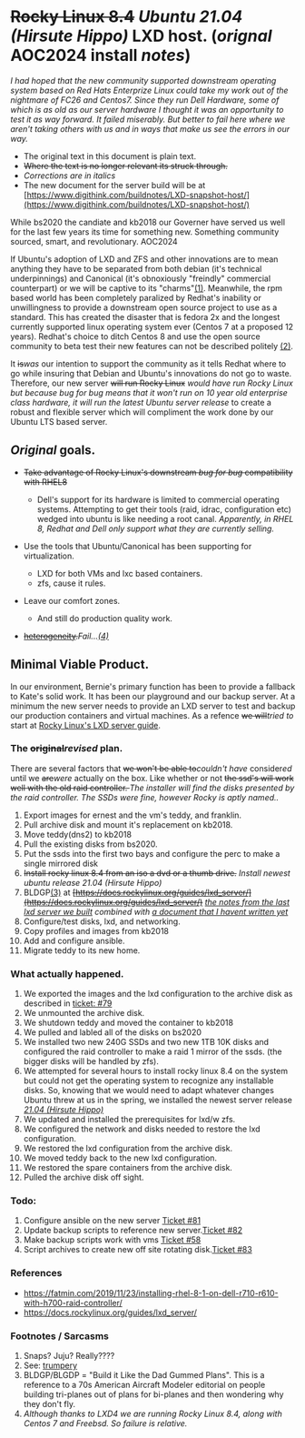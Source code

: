 # <DEL>Rocky Linux 8.4</DEL> *Ubuntu 21.04 (Hirsute Hippo)* LXD host. (*orignal* AOC2024 install *notes*)

*I had hoped that the new community supported downstream operating system based on Red Hats Enterprize Linux could take my work out of the nightmare of FC26 and Centos7. Since they run Dell Hardware, some of which is as old as our server hardware I thought it was an opportunity to test it as way forward. It failed miserably. But better to fail here where we aren't taking others with us and in ways that make us see the errors in our way.*

* The original text in this document is plain text.
* <del>Where the text is no longer relevant its struck through.
* *Corrections are in italics*
* The new document for the server build will be at [https://www.digithink.com/buildnotes/LXD-snapshot-host/](https://www.digithink.com/buildnotes/LXD-snapshot-host/)


While bs2020 the candiate and kb2018 our Governer have served us well for the last few years its time for something new. Something community sourced, smart, and revolutionary. AOC2024 


If Ubuntu's adoption of LXD and ZFS and other innovations are to mean anything they have to be separated from both debian (it's technical underpinnings) and Canonical (it's obnoxiously "freindly" commercial counterpart) or we will be captive to its "charms"[(1)](#fn1). Meanwhile, the rpm based world has been completely paralized by Redhat's inability or unwillingness to provide a downstream open source project to use as a standard. This has created the disaster that is fedora 2x and the longest currently supported linux operating system ever (Centos 7 at a proposed 12 years). Redhat's choice to ditch Centos 8 and use the open source community to beta test their new features can not be described politely [(2)](#fn2).

It <del>is</del>*was* our intention to support the community as it tells Redhat where to go while insuring that Debian and Ubuntu's innovations do not go to waste. Therefore, our new server <del>will run Rocky Linux</del> *would have run Rocky Linux but because bug for bug means that it won't run on 10 year old enterprise class hardware, it will run the latest Ubuntu server release* to create a robust and flexible server which will compliment the work done by our Ubuntu LTS based server. 

## *Original* goals.

* <del>Take advantage of Rocky Linux's downstream *bug for bug* compatibility with RHEL8</del>

    * Dell's support for its hardware is limited to commercial operating systems. Attempting to get their tools (raid, idrac, configuration etc) wedged into ubuntu is like needing a root canal. *Apparently, in RHEL 8, Redhat and Dell only support what they are currently selling.*

* Use the tools that Ubuntu/Canonical has been supporting for virtualization.

    * LXD for both VMs and lxc based containers.
    * zfs, cause it rules.

* Leave our comfort zones.

    * And still do production quality work.

* <del>[heterogeneity](https://www.merriam-webster.com/dictionary/heterogeneity).</del>*Fail...[(4)](#fn4)*

## Minimal Viable Product.
In our environment, Bernie's primary function has been to provide a fallback to Kate's solid work. It has been our playground and our backup server. At a minimum the new server needs to provide an LXD server to test and backup our production containers and virtual machines. As a refence <del>we will</del>*tried to* start at [Rocky Linux's LXD server guide](https://docs.rockylinux.org/guides/lxd_server/).

### The <del>original</del>*revised* plan.

There are several factors that <del>we won't be able to</del>*couldn't have* consider*ed* until we <del>are</del>*were* actually on the box. Like whether or not <del>the ssd's will work well with the old raid controller. </del> 
*The installer will find the disks presented by the raid controller.
The SSDs were fine, however Rocky is aptly named..*

1. Export images for ernest and the vm's teddy, and franklin.
2. Pull archive disk and mount it's replacement on kb2018.
3. Move teddy(dns2) to kb2018
4. Pull the existing disks from bs2020.
5. Put the ssds into the first two bays and configure the perc to make a single mirrored disk
6. <del> Install rocky linux 8.4 from an iso a dvd or a thumb drive.</del> *Install newest ubuntu release 21.04 (Hirsute Hippo)*
7. BLDGP[(3)](#fn3) at <del>[https://docs.rockylinux.org/guides/lxd_server/](https://docs.rockylinux.org/guides/lxd_server/)</del> *[the notes from the last lxd server we built](https://www.digithink.com/buildnotes/edge-server-configuration/) combined with [a document that I havent written yet](https://www.digithink.com/buildnotes/LXD-snapshot-host/)* 
8. Configure/test disks, lxd, and networking.
9. Copy profiles and images from kb2018
10. Add and configure ansible.
11. Migrate teddy to its new home.

### What actually happened.
1. We exported the images and the lxd configuration to the archive disk as described in [ticket: #79](https://serverdocs.suspectdevices.com/serverdocs/ticket/79) 
2. We unmounted the archive disk. 
3. We shutdown teddy and moved the container to kb2018
4. We pulled and labled all of the disks on bs2020
5. We installed two new 240G SSDs and two new 1TB 10K disks and configured the raid controller to make a raid 1 mirror of the ssds. (the bigger disks will be handled by zfs).
6. We attempted for several hours to install rocky linux 8.4 on the system but could not get the operating system to recognize any installable disks. So, knowing that we would need to adapt whatever changes Ubuntu threw at us in the spring, we installed the newest server release *[21.04 (Hirsute Hippo)](http://www.releases.ubuntu.com/21.04/)*
7. We updated and installed the prerequisites for lxd/w zfs.
8. We configured the network and disks needed to restore the lxd configuration.
9. We restored the lxd configuration from the archive disk.
10. We moved teddy back to the new lxd configuration.
11. We restored the spare containers from the archive disk.
12. Pulled the archive disk off sight.

### Todo:
1. Configure ansible on the new server [Ticket #81](https://serverdocs.suspectdevices.com/serverdocs/ticket/81)
2. Update backup scripts to reference new server.[Ticket #82](https://serverdocs.suspectdevices.com/serverdocs/ticket/82)
3. Make backup scripts work with vms [Ticket #58](https://serverdocs.suspectdevices.com/serverdocs/ticket/58)
4. Script archives to create new off site rotating disk.[Ticket #83](https://serverdocs.suspectdevices.com/serverdocs/ticket/83#ticket)

### References
* https://fatmin.com/2019/11/23/installing-rhel-8-1-on-dell-r710-r610-with-h700-raid-controller/
* https://docs.rockylinux.org/guides/lxd_server/

### Footnotes / Sarcasms
1. <a name=fn1></a>Snaps? Juju? Really???? 
2. <a name=fn2></a>See: [trumpery](https://www.lexico.com/en/definition/trumpery)
3. <a name=fn3></a>BLDGP/BLGDP = "Build it Like the Dad Gummed Plans". This is a reference to a 70s American Aircraft Modeler editorial on people building tri-planes out of plans for bi-planes and then wondering why they don't fly.
4. *<a name=fn4></a>Although thanks to LXD4 we are running Rocky Linux 8.4, along with Centos 7 and Freebsd. So failure is relative.*
